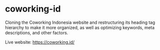 # coworking-id
Cloning the Coworking Indonesia website and restructuring its heading tag hierarchy to make it more organized, as well as optimizing keywords, meta descriptions, and other factors.

Live website: https://coworking.id/
